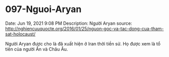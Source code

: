 # 097-Nguoi-Aryan

Date: Jun 19, 2021 9:08 PM
Description: Người Aryan
source: http://nghiencuuquocte.org/2016/01/25/nguon-goc-va-tac-dong-cua-tham-sat-holocaust/

Người Aryan được cho là đã xuất hiện ở Iran thời tiền sử. Họ được xem là tổ tiên của người Ấn và Châu Âu.